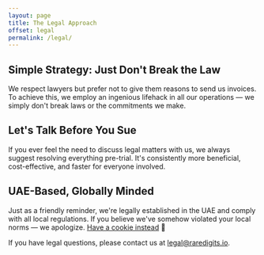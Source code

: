 ```yaml
---
layout: page
title: The Legal Approach
offset: legal
permalink: /legal/
---
```


## Simple Strategy: Just Don't Break the Law

We respect lawyers but prefer not to give them reasons to send us invoices. To achieve this, we employ an ingenious lifehack in all our operations — we simply don't break laws or the commitments we make.

## Let's Talk Before You Sue

If you ever feel the need to discuss legal matters with us, we always suggest resolving everything pre-trial. It's consistently more beneficial, cost-effective, and faster for everyone involved.

## UAE-Based, Globally Minded

Just as a friendly reminder, we're legally established in the UAE and comply with all local regulations. If you believe we've somehow violated your local norms — we apologize. [Have a cookie instead](./privacy) 🍪

If you have legal questions, please contact us at [legal@raredigits.io](mailto:legal@raredigits.io).